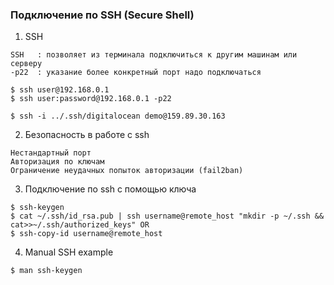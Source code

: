 ### Подключение по SSH (Secure Shell)


1. SSH
```
SSH   : позволяет из терминала подключиться к другим машинам или серверу
-p22  : указание более конкретный порт надо подключаться

$ ssh user@192.168.0.1
$ ssh user:password@192.168.0.1 -p22

$ ssh -i ../.ssh/digitalocean demo@159.89.30.163
```


2. Безопасность в работе с ssh 
```
Нестандартный порт
Авторизация по ключам
Ограничение неудачных попыток авторизации (fail2ban)
```

3. Подключение по ssh с помощью ключа 
```
$ ssh-keygen
$ cat ~/.ssh/id_rsa.pub | ssh username@remote_host "mkdir -p ~/.ssh && cat>>~/.ssh/authorized_keys" OR
$ ssh-copy-id username@remote_host
```


4. Manual SSH example 
```
$ man ssh-keygen
```